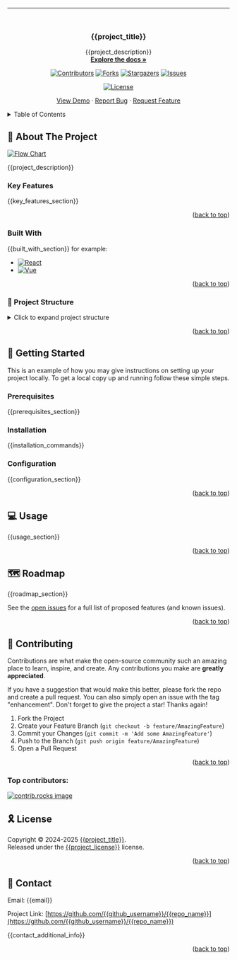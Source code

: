 <a id="readme-top"></a>

<!-- LANGUAGE SWITCH -->
---



<!-- PROJECT LOGO -->
<br />
<div align="center">
  <!-- <a href="https://github.com/{{github_username}}/{{repo_name}}">
    <img src="images/logo.png" alt="Logo" height="100">
  </a> -->

<h3 align="center">{{project_title}}</h3>

  <p align="center">
    {{project_description}}
    <br />
    <a href="https://github.com/{{github_username}}/{{repo_name}}"><strong>Explore the docs »</strong></a>
    <br />
  </p>

  <!-- PROJECT SHIELDS -->
[![Contributors][contributors-shield]][contributors-url]
[![Forks][forks-shield]][forks-url]
[![Stargazers][stars-shield]][stars-url]
[![Issues][issues-shield]][issues-url]
<!-- [![Latest Release][release-shield]][release-url]
![Release Date][release-date-shield] -->
[![License][license-shield]][license-url]

  <p align="center">
    <a href="https://github.com/{{github_username}}/{{repo_name}}">View Demo</a>
    &middot;
    <a href="https://github.com/{{github_username}}/{{repo_name}}/issues/new?labels=bug&template=bug-report---.md">Report Bug</a>
    &middot;
    <a href="https://github.com/{{github_username}}/{{repo_name}}/issues/new?labels=enhancement&template=feature-request---.md">Request Feature</a>
  </p>
</div>



<!-- TABLE OF CONTENTS -->
<details>
  <summary>Table of Contents</summary>
  <ol>
    <li>
      <a href="#about-the-project">About The Project</a>
      <ul>
        <li><a href="#built-with">Built With</a></li>
      </ul>
    </li>
    <li>
      <a href="#getting-started">Getting Started</a>
      <ul>
        <li><a href="#prerequisites">Prerequisites</a></li>
        <li><a href="#installation">Installation</a></li>
      </ul>
    </li>
    <li><a href="#usage">Usage</a></li>
    <li><a href="#roadmap">Roadmap</a></li>
    <li><a href="#contributing">Contributing</a></li>
    <li><a href="#license">License</a></li>
    <li><a href="#contact">Contact</a></li>
    <li><a href="#acknowledgments">Acknowledgments</a></li>
  </ol>
</details>



<!-- ABOUT THE PROJECT -->
## 📖 About The Project

[![Flow Chart](images/flow.png)](https://example.com)

{{project_description}}

### Key Features

{{key_features_section}}

<p align="right">(<a href="#readme-top">back to top</a>)</p>



### Built With

{{built_with_section}}
for example:
* [![React][React.js]][React-url]
* [![Vue][Vue.js]][Vue-url]

<p align="right">(<a href="#readme-top">back to top</a>)</p>



### 📁 Project Structure

<details>
<summary>Click to expand project structure</summary>

```
{{project_structure}}
```

</details>

<p align="right">(<a href="#readme-top">back to top</a>)</p>



<!-- GETTING STARTED -->
## 🚀 Getting Started

This is an example of how you may give instructions on setting up your project locally. To get a local copy up and running follow these simple steps.

### Prerequisites

{{prerequisites_section}}

### Installation

{{installation_commands}}

### Configuration

{{configuration_section}}

<p align="right">(<a href="#readme-top">back to top</a>)</p>



<!-- USAGE EXAMPLES -->
## 💻 Usage

{{usage_section}}

<p align="right">(<a href="#readme-top">back to top</a>)</p>



<!-- ROADMAP -->
## 🗺️ Roadmap

{{roadmap_section}}

See the [open issues](https://github.com/{{github_username}}/{{repo_name}}/issues) for a full list of proposed features (and known issues).

<p align="right">(<a href="#readme-top">back to top</a>)</p>



<!-- CONTRIBUTING -->
## 🤝 Contributing

Contributions are what make the open-source community such an amazing place to learn, inspire, and create. Any contributions you make are **greatly appreciated**.

If you have a suggestion that would make this better, please fork the repo and create a pull request. You can also simply open an issue with the tag "enhancement".
Don't forget to give the project a star! Thanks again!

1. Fork the Project
2. Create your Feature Branch (`git checkout -b feature/AmazingFeature`)
3. Commit your Changes (`git commit -m 'Add some AmazingFeature'`)
4. Push to the Branch (`git push origin feature/AmazingFeature`)
5. Open a Pull Request

<p align="right">(<a href="#readme-top">back to top</a>)</p>

### Top contributors:

<a href="https://github.com/{{github_username}}/{{repo_name}}/graphs/contributors">
  <img src="https://contrib.rocks/image?repo={{github_username}}/{{repo_name}}" alt="contrib.rocks image" />
</a>



<!-- LICENSE -->
## 🎗 License

Copyright © 2024-2025 [{{project_title}}][{{project_title}}]. <br />
Released under the [{{project_license}}][license-url] license.

<p align="right">(<a href="#readme-top">back to top</a>)</p>



<!-- CONTACT -->
## 📧 Contact

Email: {{email}}

Project Link: [https://github.com/{{github_username}}/{{repo_name}}](https://github.com/{{github_username}}/{{repo_name}})

{{contact_additional_info}}

<p align="right">(<a href="#readme-top">back to top</a>)</p>







<!-- REFERENCE LINKS -->
[{{project_title}}]: https://github.com/{{github_username}}/{{repo_name}}

<!-- MARKDOWN LINKS & IMAGES -->
[contributors-shield]: https://img.shields.io/github/contributors/{{github_username}}/{{repo_name}}.svg?style=flat-round
[contributors-url]: https://github.com/{{github_username}}/{{repo_name}}/graphs/contributors
[forks-shield]: https://img.shields.io/github/forks/{{github_username}}/{{repo_name}}.svg?style=flat-round
[forks-url]: https://github.com/{{github_username}}/{{repo_name}}/network/members
[stars-shield]: https://img.shields.io/github/stars/{{github_username}}/{{repo_name}}.svg?style=flat-round
[stars-url]: https://github.com/{{github_username}}/{{repo_name}}/stargazers
[issues-shield]: https://img.shields.io/github/issues/{{github_username}}/{{repo_name}}.svg?style=flat-round
[issues-url]: https://github.com/{{github_username}}/{{repo_name}}/issues
[release-shield]: https://img.shields.io/github/v/release/{{github_username}}/{{repo_name}}?style=flat-round
[release-url]: https://github.com/{{github_username}}/{{repo_name}}/releases
[release-date-shield]: https://img.shields.io/github/release-date/{{github_username}}/{{repo_name}}?color=9cf&style=flat-round
[license-shield]: https://img.shields.io/github/license/{{github_username}}/{{repo_name}}.svg?style=flat-round
[license-url]: https://github.com/{{github_username}}/{{repo_name}}/blob/master/LICENSE.txt

<!-- Tech Stack -->
<!-- 编程语言 -->
[Python]: https://img.shields.io/badge/Python-3776AB?style=flat-round&logo=python&logoColor=white
[Python-url]: https://www.python.org/
[JavaScript]: https://img.shields.io/badge/JavaScript-F7DF1E?style=flat-round&logo=javascript&logoColor=black
[JavaScript-url]: https://developer.mozilla.org/en-US/docs/Web/JavaScript
[TypeScript]: https://img.shields.io/badge/TypeScript-007ACC?style=flat-round&logo=typescript&logoColor=white
[TypeScript-url]: https://www.typescriptlang.org/
[Java]: https://img.shields.io/badge/Java-ED8B00?style=flat-round&logo=openjdk&logoColor=white
[Java-url]: https://www.oracle.com/java/
[Go]: https://img.shields.io/badge/Go-00ADD8?style=flat-round&logo=go&logoColor=white
[Go-url]: https://golang.org/
[Rust]: https://img.shields.io/badge/Rust-000000?style=flat-round&logo=rust&logoColor=white
[Rust-url]: https://www.rust-lang.org/
[C]: https://img.shields.io/badge/C-00599C?style=flat-round&logo=c&logoColor=white
[C-url]: https://en.wikipedia.org/wiki/C_(programming_language)
[CPP]: https://img.shields.io/badge/C++-00599C?style=flat-round&logo=cplusplus&logoColor=white
[CPP-url]: https://en.wikipedia.org/wiki/C%2B%2B
[CSharp]: https://img.shields.io/badge/C%23-239120?style=flat-round&logo=csharp&logoColor=white
[CSharp-url]: https://docs.microsoft.com/en-us/dotnet/csharp/
[MATLAB]: https://img.shields.io/badge/MATLAB-0076A8?style=flat-round&logo=mathworks&logoColor=white
[MATLAB-url]: https://www.mathworks.com/products/matlab.html

<!-- 前端框架 -->
[React.js]: https://img.shields.io/badge/React-20232A?style=flat-round&logo=react&logoColor=61DAFB
[React-url]: https://reactjs.org/
[Vue.js]: https://img.shields.io/badge/Vue.js-35495E?style=flat-round&logo=vuedotjs&logoColor=4FC08D
[Vue-url]: https://vuejs.org/
[Angular.io]: https://img.shields.io/badge/Angular-DD0031?style=flat-round&logo=angular&logoColor=white
[Angular-url]: https://angular.io/
[Next.js]: https://img.shields.io/badge/next.js-000000?style=flat-round&logo=nextdotjs&logoColor=white
[Next-url]: https://nextjs.org/

<!-- 后端框架 -->
[Flask]: https://img.shields.io/badge/Flask-000000?style=flat-round&logo=flask&logoColor=white
[Flask-url]: https://flask.palletsprojects.com/
[Django]: https://img.shields.io/badge/Django-092E20?style=flat-round&logo=django&logoColor=white
[Django-url]: https://www.djangoproject.com/
[FastAPI]: https://img.shields.io/badge/FastAPI-005571?style=flat-round&logo=fastapi&logoColor=white
[FastAPI-url]: https://fastapi.tiangolo.com/
[Express.js]: https://img.shields.io/badge/Express.js-404D59?style=flat-round&logo=express&logoColor=white
[Express-url]: https://expressjs.com/
[Spring]: https://img.shields.io/badge/Spring-6DB33F?style=flat-round&logo=spring&logoColor=white
[Spring-url]: https://spring.io/
[Node.js]: https://img.shields.io/badge/Node.js-43853D?style=flat-round&logo=node.js&logoColor=white
[Node-url]: https://nodejs.org/

<!-- AI/ML 相关 -->
[OpenAI]: https://img.shields.io/badge/OpenAI-000000?style=flat-round&logo=openai&logoColor=white
[OpenAI-url]: https://openai.com/
[Rich]: https://img.shields.io/badge/Rich-000000?style=flat-round&logo=rich&logoColor=white
[Rich-url]: https://rich.readthedocs.io/

<!-- 数据库 -->
[PostgreSQL]: https://img.shields.io/badge/PostgreSQL-316192?style=flat-round&logo=postgresql&logoColor=white
[PostgreSQL-url]: https://www.postgresql.org/
[MySQL]: https://img.shields.io/badge/MySQL-00000F?style=flat-round&logo=mysql&logoColor=white
[MySQL-url]: https://www.mysql.com/
[MongoDB]: https://img.shields.io/badge/MongoDB-4EA94B?style=flat-round&logo=mongodb&logoColor=white
[MongoDB-url]: https://www.mongodb.com/
[Redis]: https://img.shields.io/badge/Redis-DC382D?style=flat-round&logo=redis&logoColor=white
[Redis-url]: https://redis.io/
[SQLite]: https://img.shields.io/badge/SQLite-07405E?style=flat-round&logo=sqlite&logoColor=white
[SQLite-url]: https://www.sqlite.org/
